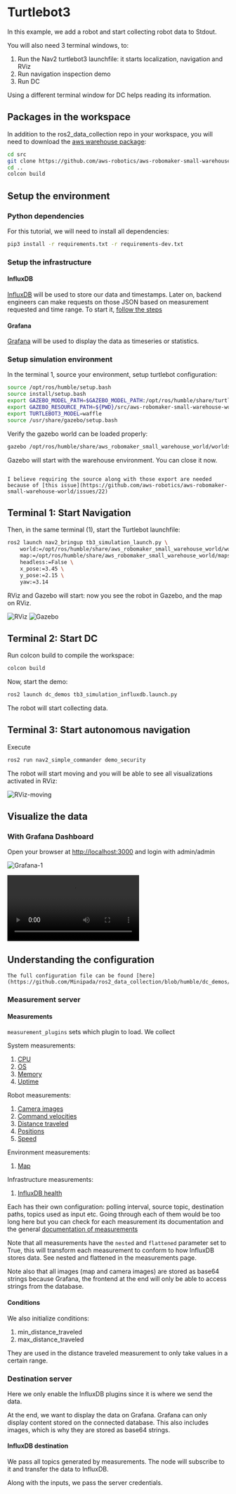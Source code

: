 # Turtlebot3

In this example, we add a robot and start collecting robot data to Stdout.

You will also need 3 terminal windows, to:

1. Run the Nav2 turtlebot3 launchfile: it starts localization, navigation and RViz
2. Run navigation inspection demo
3. Run DC

Using a different terminal window for DC helps reading its information.

## Packages in the workspace

In addition to the ros2_data_collection repo in your workspace, you will need to download the [aws warehouse package](https://github.com/aws-robotics/aws-robomaker-small-warehouse-world/tree/ros2):

```bash
cd src
git clone https://github.com/aws-robotics/aws-robomaker-small-warehouse-world.git -b ros2
cd ..
colcon build
```

## Setup the environment
### Python dependencies

For this tutorial, we will need to install all dependencies:

```bash
pip3 install -r requirements.txt -r requirements-dev.txt
```

### Setup the infrastructure
#### InfluxDB
[InfluxDB](https://www.influxdata.com/) will be used to store our data and timestamps. Later on, backend engineers can make requests on those JSON based on measurement requested and time range. To start it, [follow the steps](../infrastructure_setup/influxdb.md)

#### Grafana
[Grafana](https://grafana.com/) will be used to display the data as timeseries or statistics.

### Setup simulation environment
In the terminal 1, source your environment, setup turtlebot configuration:

```bash
source /opt/ros/humble/setup.bash
source install/setup.bash
export GAZEBO_MODEL_PATH=$GAZEBO_MODEL_PATH:/opt/ros/humble/share/turtlebot3_gazebo/models
export GAZEBO_RESOURCE_PATH=${PWD}/src/aws-robomaker-small-warehouse-world/
export TURTLEBOT3_MODEL=waffle
source /usr/share/gazebo/setup.bash
```

Verify the gazebo world can be loaded properly:

```bash
gazebo /opt/ros/humble/share/aws_robomaker_small_warehouse_world/worlds/no_roof_small_warehouse/no_roof_small_warehouse.world
```

Gazebo will start with the warehouse environment. You can close it now.

```admonish info

I believe requiring the source along with those export are needed because of [this issue](https://github.com/aws-robotics/aws-robomaker-small-warehouse-world/issues/22)
```

## Terminal 1: Start Navigation

Then, in the same terminal (1), start the Turtlebot launchfile:

```bash
ros2 launch nav2_bringup tb3_simulation_launch.py \
    world:=/opt/ros/humble/share/aws_robomaker_small_warehouse_world/worlds/no_roof_small_warehouse/no_roof_small_warehouse.world \
    map:=/opt/ros/humble/share/aws_robomaker_small_warehouse_world/maps/005/map.yaml \
    headless:=False \
    x_pose:=3.45 \
    y_pose:=2.15 \
    yaw:=3.14
```

RViz and Gazebo will start: now you see the robot in Gazebo, and the map on RViz.

![RViz](../../images/demos-tb3_aws_minio_pgsql-rviz-1.png)
![Gazebo](../../images/demos-tb3_aws_minio_pgsql-gz-1.png)

## Terminal 2: Start DC
Run colcon build to compile the workspace:

```bash
colcon build
```

Now, start the demo:

```bash
ros2 launch dc_demos tb3_simulation_influxdb.launch.py
```

The robot will start collecting data.

## Terminal 3: Start autonomous navigation

Execute

```bash
ros2 run nav2_simple_commander demo_security
```

The robot will start moving and you will be able to see all visualizations activated in RViz:

![RViz-moving](../../images/demos-tb3_aws_minio_pgsql-rviz-2.png)

## Visualize the data

### With Grafana Dashboard
Open your browser at [http://localhost:3000](http://localhost:3000) and login with admin/admin

![Grafana-1](../../images/grafana-1.png)

<video src="../../images/demos-tb3_aws_minio_pgsql-streamlit.webm" controls="controls"></video>

## Understanding the configuration
```admonish info
The full configuration file can be found [here](https://github.com/Minipada/ros2_data_collection/blob/humble/dc_demos/params/tb3_simulation_influxdb.yaml).
```

### Measurement server
#### Measurements
`measurement_plugins` sets which plugin to load. We collect

System measurements:

1. [CPU](../measurements/cpu.md)
2. [OS](../measurements/os.md)
3. [Memory](../measurements/memory.md)
4. [Uptime](../measurements/uptime.md)

Robot measurements:

1. [Camera images](../measurements/camera.md)
2. [Command velocities](../measurements/cmd_vel.md)
3. [Distance traveled](../measurements/distance_traveled.md)
4. [Positions](../measurements/position.md)
5. [Speed](../measurements/speed.md)

Environment measurements:

1. [Map](../measurements/map.md)

Infrastructure measurements:

1. [InfluxDB health](../measurements/tcp_health.md)

Each has their own configuration: polling interval, source topic, destination paths, topics used as input etc. Going through each of them would be too long here but you can check for each measurement its documentation and the general [documentation of measurements](../measurements.md)

Note that all measurements have the `nested` and `flattened` parameter set to True, this will transform each measurement to conform to how InfluxDB stores data. See nested and flattened in the measurements page.

Note also that all images (map and camera images) are stored as base64 strings because Grafana, the frontend at the end will only be able to access strings from the database.

#### Conditions
We also initialize conditions:

1. min_distance_traveled
2. max_distance_traveled

They are used in the distance traveled measurement to only take values in a certain range.

### Destination server

Here we only enable the InfluxDB plugins since it is where we send the data.

At the end, we want to display the data on Grafana. Grafana can only display content stored on the connected database. This also includes images, which is why they are stored as base64 strings.

#### InfluxDB destination
We pass all topics generated by measurements. The node will subscribe to it and transfer the data to InfluxDB.

Along with the inputs, we pass the server credentials.
